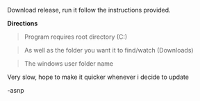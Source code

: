 Download release, run it follow the instructions provided.

**Directions**

> Program requires root directory (C:\)

> As well as the folder you want it to find/watch (Downloads) 

> The windows user folder name

Very slow, hope to make it quicker whenever i decide to update

-asnp
